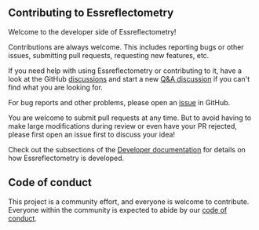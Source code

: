 ## Contributing to Essreflectometry

Welcome to the developer side of Essreflectometry!

Contributions are always welcome.
This includes reporting bugs or other issues, submitting pull requests, requesting new features, etc.

If you need help with using Essreflectometry or contributing to it, have a look at the GitHub [discussions](https://github.com/scipp/essreflectometry/discussions) and start a new [Q&A discussion](https://github.com/scipp/essreflectometry/discussions/categories/q-a) if you can't find what you are looking for.

For bug reports and other problems, please open an [issue](https://github.com/scipp/essreflectometry/issues/new) in GitHub.

You are welcome to submit pull requests at any time.
But to avoid having to make large modifications during review or even have your PR rejected, please first open an issue first to discuss your idea!

Check out the subsections of the [Developer documentation](https://scipp.github.io/essreflectometry/developer/index.html) for details on how Essreflectometry is developed.

## Code of conduct

This project is a community effort, and everyone is welcome to contribute.
Everyone within the community is expected to abide by our [code of conduct](https://github.com/scipp/essreflectometry/blob/main/CODE_OF_CONDUCT.md).
